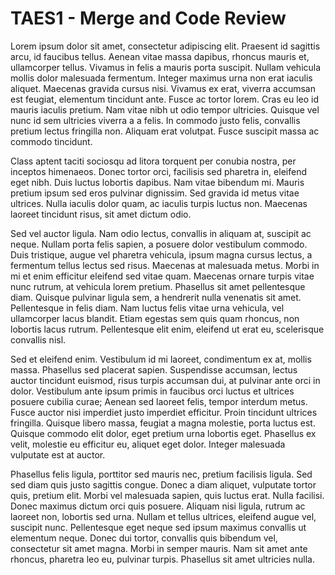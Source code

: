 # TAES1 - Merge and Code Review

Lorem ipsum dolor sit amet, consectetur adipiscing elit. Praesent id sagittis arcu, id faucibus tellus. Aenean vitae massa dapibus, rhoncus mauris et, ullamcorper tellus. Vivamus in felis a mauris porta suscipit. Nullam vehicula mollis dolor malesuada fermentum. Integer maximus urna non erat iaculis aliquet. Maecenas gravida cursus nisi. Vivamus ex erat, viverra accumsan est feugiat, elementum tincidunt ante. Fusce ac tortor lorem. Cras eu leo id mauris iaculis pretium. Nam vitae nibh ut odio tempor ultricies. Quisque vel nunc id sem ultricies viverra a a felis. In commodo justo felis, convallis pretium lectus fringilla non. Aliquam erat volutpat. Fusce suscipit massa ac commodo tincidunt.

Class aptent taciti sociosqu ad litora torquent per conubia nostra, per inceptos himenaeos. Donec tortor orci, facilisis sed pharetra in, eleifend eget nibh. Duis luctus lobortis dapibus. Nam vitae bibendum mi. Mauris pretium ipsum sed eros pulvinar dignissim. Sed gravida id metus vitae ultrices. Nulla iaculis dolor quam, ac iaculis turpis luctus non. Maecenas laoreet tincidunt risus, sit amet dictum odio.

Sed vel auctor ligula. Nam odio lectus, convallis in aliquam at, suscipit ac neque. Nullam porta felis sapien, a posuere dolor vestibulum commodo. Duis tristique, augue vel pharetra vehicula, ipsum magna cursus lectus, a fermentum tellus lectus sed risus. Maecenas at malesuada metus. Morbi in mi et enim efficitur eleifend sed vitae quam. Maecenas ornare turpis vitae nunc rutrum, at vehicula lorem pretium. Phasellus sit amet pellentesque diam. Quisque pulvinar ligula sem, a hendrerit nulla venenatis sit amet. Pellentesque in felis diam. Nam luctus felis vitae urna vehicula, vel ullamcorper lacus blandit. Etiam egestas sem quis quam rhoncus, non lobortis lacus rutrum. Pellentesque elit enim, eleifend ut erat eu, scelerisque convallis nisl.

Sed et eleifend enim. Vestibulum id mi laoreet, condimentum ex at, mollis massa. Phasellus sed placerat sapien. Suspendisse accumsan, lectus auctor tincidunt euismod, risus turpis accumsan dui, at pulvinar ante orci in dolor. Vestibulum ante ipsum primis in faucibus orci luctus et ultrices posuere cubilia curae; Aenean sed laoreet felis, tempor interdum metus. Fusce auctor nisi imperdiet justo imperdiet efficitur. Proin tincidunt ultrices fringilla. Quisque libero massa, feugiat a magna molestie, porta luctus est. Quisque commodo elit dolor, eget pretium urna lobortis eget. Phasellus ex velit, molestie eu efficitur eu, aliquet eget dolor. Integer malesuada vulputate est at auctor.

Phasellus felis ligula, porttitor sed mauris nec, pretium facilisis ligula. Sed sed diam quis justo sagittis congue. Donec a diam aliquet, vulputate tortor quis, pretium elit. Morbi vel malesuada sapien, quis luctus erat. Nulla facilisi. Donec maximus dictum orci quis posuere. Aliquam nisi ligula, rutrum ac laoreet non, lobortis sed urna. Nullam et tellus ultrices, eleifend augue vel, suscipit nunc. Pellentesque eget neque sed ipsum maximus convallis ut elementum neque. Donec dui tortor, convallis quis bibendum vel, consectetur sit amet magna. Morbi in semper mauris. Nam sit amet ante rhoncus, pharetra leo eu, pulvinar turpis. Phasellus sit amet ultricies nulla.

